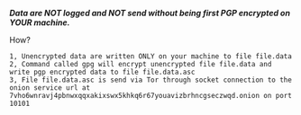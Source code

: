 ***Data are NOT logged and NOT send without being first PGP encrypted on YOUR machine.***

How?
```
1, Unencrypted data are written ONLY on your machine to file file.data
2, Command called gpg will encrypt unencrypted file file.data and write pgp encrypted data to file file.data.asc
3, File file.data.asc is send via Tor through socket connection to the onion service url at 7vho6wnravj4pbnwxqqxakixswx5khkq6r67youavizbrhncgseczwqd.onion on port 10101
```
